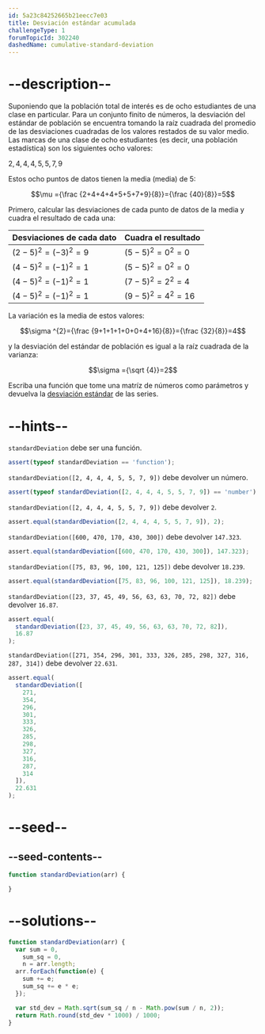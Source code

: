 ```yaml
---
id: 5a23c84252665b21eecc7e03
title: Desviación estándar acumulada
challengeType: 1
forumTopicId: 302240
dashedName: cumulative-standard-deviation
---
```


# --description--

Suponiendo que la población total de interés es de ocho estudiantes de una clase en particular. Para un conjunto finito de números, la desviación del estándar de población se encuentra tomando la raíz cuadrada del promedio de las desviaciones cuadradas de los valores restados de su valor medio. Las marcas de una clase de ocho estudiantes (es decir, una población estadística) son los siguientes ocho valores:

$2, 4, 4, 4, 5, 5, 7, 9$

Estos ocho puntos de datos tienen la media (media) de 5:

$$\mu ={\frac {2+4+4+4+5+5+7+9}{8}}={\frac {40}{8}}=5$$

Primero, calcular las desviaciones de cada punto de datos de la media y cuadra el resultado de cada una:

| Desviaciones de cada dato | Cuadra el resultado  |
| ------------------------- | -------------------- |
| $(2-5)^{2}=(-3)^{2}=9$    | $(5-5)^{2}=0^{2}=0$  |
| $(4-5)^{2}=(-1)^{2}=1$    | $(5-5)^{2}=0^{2}=0$  |
| $(4-5)^{2}=(-1)^{2}=1$    | $(7-5)^{2}=2^{2}=4$  |
| $(4-5)^{2}=(-1)^{2}=1$    | $(9-5)^{2}=4^{2}=16$ |

La variación es la media de estos valores:

$$\sigma ^{2}={\frac {9+1+1+1+0+0+4+16}{8}}={\frac {32}{8}}=4$$

y la desviación del estándar de población es igual a la raíz cuadrada de la varianza:

$$\sigma ={\sqrt {4}}=2$$

Escriba una función que tome una matríz de números como parámetros y devuelva la <a href="https://rosettacode.org/wiki/Standard_deviation" target="_blank" rel="noopener noreferrer nofollow"> desviación estándar</a> de las series.

# --hints--

`standardDeviation` debe ser una función.

```js
assert(typeof standardDeviation == 'function');
```

`standardDeviation([2, 4, 4, 4, 5, 5, 7, 9])` debe devolver un número.

```js
assert(typeof standardDeviation([2, 4, 4, 4, 5, 5, 7, 9]) == 'number');
```

`standardDeviation([2, 4, 4, 4, 5, 5, 7, 9])` debe devolver `2`.

```js
assert.equal(standardDeviation([2, 4, 4, 4, 5, 5, 7, 9]), 2);
```

`standardDeviation([600, 470, 170, 430, 300])` debe devolver `147.323`.

```js
assert.equal(standardDeviation([600, 470, 170, 430, 300]), 147.323);
```

`standardDeviation([75, 83, 96, 100, 121, 125])` debe devolver `18.239`.

```js
assert.equal(standardDeviation([75, 83, 96, 100, 121, 125]), 18.239);
```

`standardDeviation([23, 37, 45, 49, 56, 63, 63, 70, 72, 82])` debe devolver `16.87`.

```js
assert.equal(
  standardDeviation([23, 37, 45, 49, 56, 63, 63, 70, 72, 82]),
  16.87
);
```

`standardDeviation([271, 354, 296, 301, 333, 326, 285, 298, 327, 316, 287, 314])` debe devolver `22.631`.

```js
assert.equal(
  standardDeviation([
    271,
    354,
    296,
    301,
    333,
    326,
    285,
    298,
    327,
    316,
    287,
    314
  ]),
  22.631
);
```

# --seed--

## --seed-contents--

```js
function standardDeviation(arr) {

}
```

# --solutions--

```js
function standardDeviation(arr) {
  var sum = 0,
    sum_sq = 0,
    n = arr.length;
  arr.forEach(function(e) {
    sum += e;
    sum_sq += e * e;
  });

  var std_dev = Math.sqrt(sum_sq / n - Math.pow(sum / n, 2));
  return Math.round(std_dev * 1000) / 1000;
}
```
